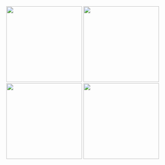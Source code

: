 <img src="https://i.imgur.com/quSnZtJ.jpg" width="200" />
<img src="https://i.imgur.com/2ZS35dN.jpg" width="200" />
<img src="https://i.imgur.com/gxEybiF.jpg" width="200" />
<img src="https://i.imgur.com/a3oI9IL.jpg" width="200" />

